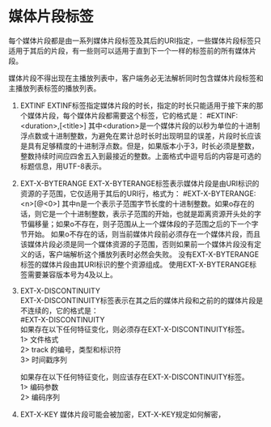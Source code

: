 # 媒体片段标签

每个媒体片段都是由一系列媒体片段标签及其后的URI指定，一些媒体片段标签只适用于其后的片段，有一些则可以适用于直到下一个一样的标签前的所有媒体片段。

媒体片段不得出现在主播放列表中，客户端务必无法解析同时包含媒体片段标签和主播放列表标签的播放列表。

1. EXTINF EXTINF标签指定媒体片段的时长，指定的时长只能适用于接下来的那个媒体片段，每个媒体片段都需要这个标签，它的格式是： \#EXTINF:&lt;duration&gt;,\[&lt;title&gt;\] 其中&lt;duration&gt;是一个媒体片段的以秒为单位的十进制浮点数或十进制整数，为避免在累计总时长时出现明显的误差，片段时长应该是具有足够精度的十进制浮点数。但是，如果版本小于3，时长必须是整数，整数持续时间应四舍五入到最接近的整数。上面格式中逗号后的内容是可选的标题信息，用UTF-8表示。 
2. EXT-X-BYTERANGE EXT-X-BYTERANGE标签表示媒体片段是由URI标识的资源的子范围，它仅适用于其后的URI行，格式为： \#EXT-X-BYTERANGE:&lt;n&gt;\[@&lt;0&gt;\] 其中n是一个表示子范围字节长度的十进制整数。如果o存在的话，则它是一个十进制整数，表示子范围的开始，也就是距离资源开头处的字节偏移量；如果o不存在，则子范围从上一个媒体段的子范围之后的下一个字节开始。 如果o不存在的话，则当前媒体片段前必须存在一个媒体片段，而且该媒体片段必须是同一个媒体资源的子范围，否则如果前一个媒体片段没有定义的话，客户端解析这个播放列表时必然会失败。 没有EXT-X-BYTERANGE标签的媒体片段由其URI标识的整个资源组成。 使用EXT-X-BYTERANGE标签需要兼容版本号为4及以上。 
3. EXT-X-DISCONTINUITY  
   EXT-X-DISCONTINUITY标签表示在其之后的媒体片段和之前的的媒体片段是不连续的，它的格式是：  
   \#EXT-X-DISCONTINUITY  
   如果存在以下任何特征变化，则必须存在EXT-X-DISCONTINUITY标签。  
       1&gt; 文件格式  
       2&gt; track 的编号，类型和标识符  
       3&gt; 时间戳序列

   如果存在以下任何特征变化，则应该存在EXT-X-DISCONTINUITY标签。  
       1&gt; 编码参数  
       2&gt; 编码序列  

4. EXT-X-KEY 媒体片段可能会被加密，EXT-X-KEY规定如何解密， 

  




